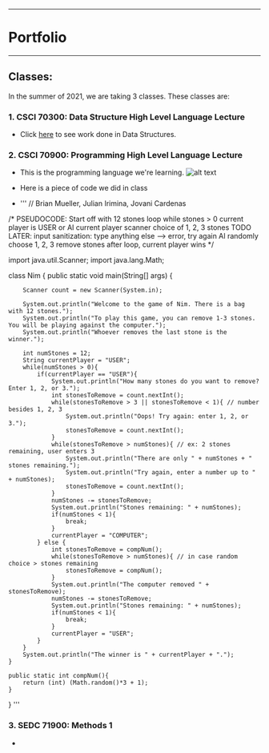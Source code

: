 ***
# Portfolio
***

## Classes:
In the summer of 2021, we are taking 3 classes. These classes are: 

### 1. CSCI 70300: Data Structure High Level Language Lecture 

- Click [here](https://github.com/JCardenas62/nycscertweb1/blob/main/Data_Structures) to see work done in Data Structures.


### 2. CSCI 70900: Programming High Level Language Lecture

- This is the programming language we're learning.
![alt text](https://cdn.worldvectorlogo.com/logos/java.svg)

- Here is a piece of code we did in class
- '''
// Brian Mueller, Julian Irimina, Jovani Cardenas

/*
PSEUDOCODE:
Start off with 12 stones
loop while stones > 0
    current player is USER or AI
    current player
        scanner choice of 1, 2, 3 stones
        TODO LATER: input sanitization: type anything else --> error, try again
    AI
        randomly choose 1, 2, 3
    remove stones
after loop, current player wins
*/

import java.util.Scanner;
import java.lang.Math;

class Nim {
    public static void main(String[] args) {

        Scanner count = new Scanner(System.in);

        System.out.println("Welcome to the game of Nim. There is a bag with 12 stones.");
        System.out.println("To play this game, you can remove 1-3 stones. You will be playing against the computer.");
        System.out.println("Whoever removes the last stone is the winner.");

        int numStones = 12;
        String currentPlayer = "USER";
        while(numStones > 0){
            if(currentPlayer == "USER"){
                System.out.println("How many stones do you want to remove? Enter 1, 2, or 3.");
                int stonesToRemove = count.nextInt();
                while(stonesToRemove > 3 || stonesToRemove < 1){ // number besides 1, 2, 3
                    System.out.println("Oops! Try again: enter 1, 2, or 3.");
                    stonesToRemove = count.nextInt();
                }
                while(stonesToRemove > numStones){ // ex: 2 stones remaining, user enters 3
                    System.out.println("There are only " + numStones + " stones remaining.");
                    System.out.println("Try again, enter a number up to " + numStones);
                    stonesToRemove = count.nextInt();
                }
                numStones -= stonesToRemove;
                System.out.println("Stones remaining: " + numStones);
                if(numStones < 1){
                    break;
                }
                currentPlayer = "COMPUTER";
            } else {
                int stonesToRemove = compNum();
                while(stonesToRemove > numStones){ // in case random choice > stones remaining
                    stonesToRemove = compNum();
                }
                System.out.println("The computer removed " + stonesToRemove);
                numStones -= stonesToRemove;
                System.out.println("Stones remaining: " + numStones);
                if(numStones < 1){
                    break;
                }
                currentPlayer = "USER";
            }
        }
        System.out.println("The winner is " + currentPlayer + ".");
    }

    public static int compNum(){
        return (int) (Math.random()*3 + 1);
    }
}
'''


### 3. SEDC 71900: Methods 1
- 
